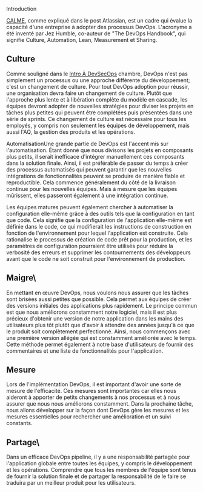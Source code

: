 Introduction

[CALME](https://www.atlassian.com/devops/frameworks/calms-framework), comme expliqué dans le post Atlassian, est un cadre qui évalue la capacité d'une entreprise à adopter des processus DevOps. L'acronyme a été inventé par Jez Humble, co-auteur de "The DevOps Handbook", qui signifie Culture, Automation, Lean, Measurement et Sharing.

## Culture
Comme souligné dans le [Intro À DevSecOps](https://tryhackme.com/jr/introductiontodevsecops) chambre, DevOps n'est pas simplement un processus ou une approche différente du développement; c'est un changement de culture. Pour tout DevOps adoption pour réussir, une organisation devra faire un changement de culture. Plutôt que l'approche plus lente et à libération complète du modèle en cascade, les équipes devront adopter de nouvelles stratégies pour diviser les projets en tâches plus petites qui peuvent être complétées puis présentées dans une série de sprints. Ce changement de culture est nécessaire pour tous les employés, y compris non seulement les équipes de développement, mais aussi l'AQ, la gestion des produits et les opérations.

AutomatisationUne grande partie de DevOps est l'accent mis sur l'automatisation. Étant donné que nous divisons les projets en composants plus petits, il serait inefficace d'intégrer manuellement ces composants dans la solution finale. Ainsi, il est préférable de passer du temps à créer des processus automatisés qui peuvent garantir que les nouvelles intégrations de fonctionnalités peuvent se produire de manière fiable et reproductible. Cela commence généralement du côté de la livraison continue pour les nouvelles équipes. Mais à mesure que les équipes mûrissent, elles passeront également à une intégration continue.

Les équipes matures peuvent également chercher à automatiser la configuration elle-même grâce à des outils tels que la configuration en tant que code. Cela signifie que la configuration de l'application elle-même est définie dans le code, ce qui modifierait les instructions de construction en fonction de l'environnement pour lequel l'application est construite. Cela rationalise le processus de création de code prêt pour la production, et les paramètres de configuration pourraient être utilisés pour réduire la verbosité des erreurs et supprimer les contournements des développeurs avant que le code ne soit construit pour l'environnement de production.

## Maigre\
En mettant en œuvre DevOps, nous voulons nous assurer que les tâches sont brisées aussi petites que possible. Cela permet aux équipes de créer des versions initiales des applications plus rapidement. Le principe commun est que nous améliorons constamment notre logiciel, mais il est plus précieux d'obtenir une version de notre application dans les mains des utilisateurs plus tôt plutôt que d'avoir à attendre des années jusqu'à ce que le produit soit complètement perfectionné. Ainsi, nous commençons avec une première version allégée qui est constamment améliorée avec le temps. Cette méthode permet également à notre base d'utilisateurs de fournir des commentaires et une liste de fonctionnalités pour l'application.

## Mesure

Lors de l'implémentation DevOps, il est important d'avoir une sorte de mesure de l'efficacité. Ces mesures sont importantes car elles nous aideront à apporter de petits changements à nos processus et à nous assurer que nous nous améliorons constamment. Dans la prochaine tâche, nous allons développer sur la façon dont DevOps gère les mesures et les mesures essentielles pour rechercher une amélioration et un suivi constants.

## Partage\
Dans un efficace DevOps pipeline, il y a une responsabilité partagée pour l'application globale entre toutes les équipes, y compris le développement et les opérations. Comprendre que tous les membres de l'équipe sont tenus de fournir la solution finale et de partager la responsabilité de le faire se traduira par un meilleur produit pour les utilisateurs.
